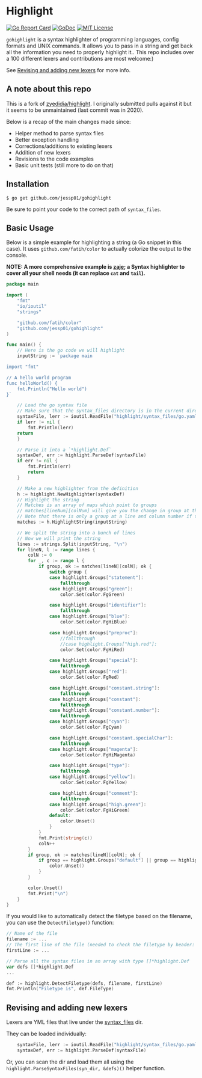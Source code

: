 # Highlight
[![Go Report Card](https://goreportcard.com/badge/github.com/jessp01/gohighlight)](https://goreportcard.com/report/github.com/jessp01/gohighlight)
[![GoDoc](https://godoc.org/github.com/jessp01/gohighlight?status.svg)](http://godoc.org/github.com/jessp01/gohighlight)
[![MIT License](https://img.shields.io/badge/license-MIT-blue.svg)](https://github.com/jessp01/gohighlight/blob/master/LICENSE)

`gohighlight` is a syntax highlighter of programming languages, config formats and UNIX commands. 
It allows you to pass in a string and get back all the information you need to properly highlight it..
This repo includes over a 100 different lexers and contributions are most welcome:)

See [Revising and adding new lexers](#revising-and-adding-new-lexers) for more info.

## A note about this repo

This is a fork of [zyedidia/highlight](https://github.com/zyedidia/highlight). 
I originally submitted pulls against it but it seems to be unmaintained (last commit was in 2020).

Below is a recap of the main changes made since:
- Helper method to parse syntax files
- Better exception handling
- Corrections/additions to existing lexers
- Addition of new lexers
- Revisions to the code examples
- Basic unit tests (still more to do on that)

## Installation

```
$ go get github.com/jessp01/gohighlight
```

Be sure to point your code to the correct path of `syntax_files`.

## Basic Usage

Below is a simple example for highlighting a string (a Go snippet in this case). 
It uses `github.com/fatih/color` to actually colorize the output to the console.

**NOTE: A more comprehensive example is [zaje](https://github.com/jessp01/zaje); a Syntax highlighter to cover all your shell needs (it can replace `cat` and `tail`).**

```go
package main

import (
    "fmt"
    "io/ioutil"
    "strings"

    "github.com/fatih/color"
    "github.com/jessp01/gohighlight"
)

func main() {
    // Here is the go code we will highlight
    inputString := `package main

import "fmt"

// A hello world program
func helloWorld() {
    fmt.Println("Hello world")
}`

    // Load the go syntax file
    // Make sure that the syntax_files directory is in the current directory
    syntaxFile, lerr := ioutil.ReadFile("highlight/syntax_files/go.yaml")
    if lerr != nil {
        fmt.Println(lerr)
	return
    }    

    // Parse it into a `*highlight.Def`
    syntaxDef, err := highlight.ParseDef(syntaxFile)
    if err != nil {
        fmt.Println(err)
        return
    }

    // Make a new highlighter from the definition
    h := highlight.NewHighlighter(syntaxDef)
    // Highlight the string
    // Matches is an array of maps which point to groups
    // matches[lineNum][colNum] will give you the change in group at that line and column number
    // Note that there is only a group at a line and column number if the syntax highlighting changed at that position
    matches := h.HighlightString(inputString)

    // We split the string into a bunch of lines
    // Now we will print the string
    lines := strings.Split(inputString, "\n")
    for lineN, l := range lines {
	    colN := 0
	    for _, c := range l {
		    if group, ok := matches[lineN][colN]; ok {
			    switch group {
			    case highlight.Groups["statement"]:
				    fallthrough
			    case highlight.Groups["green"]:
				    color.Set(color.FgGreen)

			    case highlight.Groups["identifier"]:
				    fallthrough
			    case highlight.Groups["blue"]:
				    color.Set(color.FgHiBlue)

			    case highlight.Groups["preproc"]:
				    //fallthrough
				    //case highlight.Groups["high.red"]:
				    color.Set(color.FgHiRed)

			    case highlight.Groups["special"]:
				    fallthrough
			    case highlight.Groups["red"]:
				    color.Set(color.FgRed)

			    case highlight.Groups["constant.string"]:
				    fallthrough
			    case highlight.Groups["constant"]:
				    fallthrough
			    case highlight.Groups["constant.number"]:
				    fallthrough
			    case highlight.Groups["cyan"]:
				    color.Set(color.FgCyan)

			    case highlight.Groups["constant.specialChar"]:
				    fallthrough
			    case highlight.Groups["magenta"]:
				    color.Set(color.FgHiMagenta)

			    case highlight.Groups["type"]:
				    fallthrough
			    case highlight.Groups["yellow"]:
				    color.Set(color.FgYellow)

			    case highlight.Groups["comment"]:
				    fallthrough
			    case highlight.Groups["high.green"]:
				    color.Set(color.FgHiGreen)
			    default:
				    color.Unset()
			    }
		    }
		    fmt.Print(string(c))
		    colN++
	    }
	    if group, ok := matches[lineN][colN]; ok {
		    if group == highlight.Groups["default"] || group == highlight.Groups[""] {
			    color.Unset()
		    }
	    }

	    color.Unset()
	    fmt.Print("\n")
    }
}
```

If you would like to automatically detect the filetype based on the filename, you can use the `DetectFiletype()` function:

```go
// Name of the file
filename := ...
// The first line of the file (needed to check the filetype by header: e.g. `#!/bin/bash` means shell)
firstLine := ...

// Parse all the syntax files in an array with type []*highlight.Def
var defs []*highlight.Def
...

def := highlight.DetectFiletype(defs, filename, firstLine)
fmt.Println("Filetype is", def.FileType)
```

## Revising and adding new lexers

Lexers are YML files that live under the [syntax\_files](./syntax_files) dir.

They can be loaded individually:
```go
    syntaxFile, lerr := ioutil.ReadFile("highlight/syntax_files/go.yaml")
    syntaxDef, err := highlight.ParseDef(syntaxFile)
```

Or, you can scan the dir and load them all using the `highlight.ParseSyntaxFiles(syn_dir, &defs)()` helper function.
